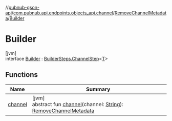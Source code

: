 //[pubnub-gson-api](../../../../index.md)/[com.pubnub.api.endpoints.objects_api.channel](../../index.md)/[RemoveChannelMetadata](../index.md)/[Builder](index.md)

# Builder

[jvm]\
interface [Builder](index.md) : [BuilderSteps.ChannelStep](../../../com.pubnub.api.endpoints/-builder-steps/-channel-step/index.md)&lt;[T](../../../com.pubnub.api.endpoints/-builder-steps/-channel-step/index.md)&gt;

## Functions

| Name | Summary |
|---|---|
| [channel](channel.md) | [jvm]<br>abstract fun [channel](channel.md)(channel: [String](https://docs.oracle.com/javase/8/docs/api/java/lang/String.html)): [RemoveChannelMetadata](../index.md) |
